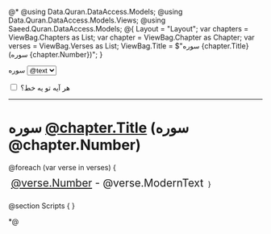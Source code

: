 ﻿@*
@using Data.Quran.DataAccess.Models;
@using Data.Quran.DataAccess.Models.Views;
@using Saeed.Quran.DataAccess.Models;
@{
    Layout = "Layout";
    var chapters = ViewBag.Chapters as List<Chapter>;
    var chapter = ViewBag.Chapter as Chapter;
    var verses = ViewBag.Verses as List<VerseView>;
    ViewBag.Title = $"سوره {chapter.Title} (سوره {chapter.Number})";
}

<partial name="Breadcrumb" />

<label for="chapters">سوره</label>
<select id="chapters" value="@chapter.Number">
    @foreach (var item in chapters)
    {
        var text = $"{@item.Title} - {@item.Number}";
        if (item.Number == chapter.Number)
        {
            <option value="@item.Number" data-lastVerseNumber="@item.LastVerseNumber" selected="selected">@text</option>
        }
        else
        {
            <option value="@item.Number" data-lastVerseNumber="@item.LastVerseNumber">@text</option>
        }
    }
</select>

<input type="checkbox" id="versePerLine" />
<label for="versePerLine">هر آیه تو یه خط؟</label>

<hr />

<h1>سوره <a href="https://quran.com/@chapter.Number" target="_blank">@chapter.Title</a> (سوره @chapter.Number)</h1>

<div id="chapterContainer">
    @foreach (var verse in verses)
    {
        <span class="verse"><a href="https://quran.com/@chapter.Number/@verse.Number" target="_blank">@verse.Number</a> - @verse.ModernText </span>
    }
</div>

@section Scripts {
    <script>
        $(function () {
            var chapterContainer = $('#chapterContainer');
            var chapters = $('#chapters');
            var versePerLine = $('#versePerLine');
            var initialStyle = app.cookie.read('versePerLine');
            if (initialStyle === 'true') {
                versePerLine.attr('checked', initialStyle);
                chapterContainer.addClass('versePerLine');
            }
            versePerLine.change(function () {
                var value = versePerLine.is(':checked');
                app.cookie.create('versePerLine', value);
                if (value === true) {
                    chapterContainer.addClass('versePerLine');
                }
                else {
                    chapterContainer.removeClass('versePerLine');
                }
            });
            chapters.change(function () {
                var url = '/quran/chapter?chapter=' + chapters.val();
                document.location = url;
            });
        });
    </script>
}

<style>
    .verse {
        display: inline-block;
        padding: 7px 5px;
        font-size: 150%;
        line-height: 150%;
    }

    #chapterContainer.versePerLine .verse {
        display: block;
    }
</style>
*@